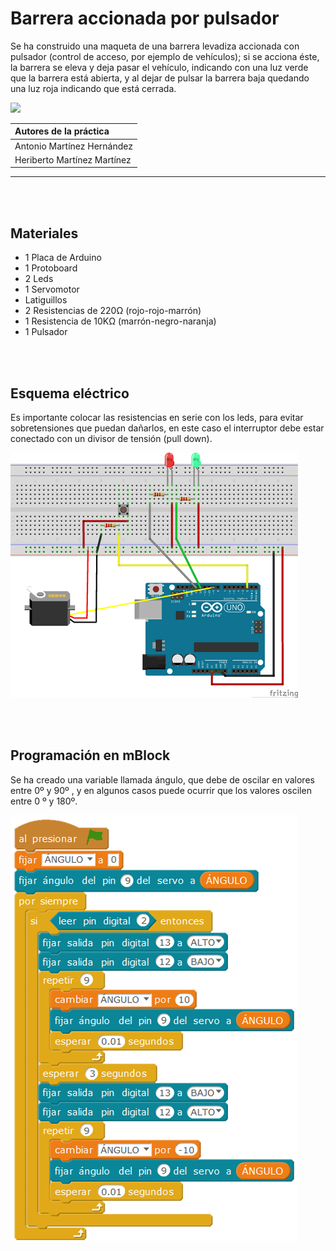 # Barrera accionada por pulsador

Se ha construido una maqueta de una barrera levadiza accionada con pulsador (control de acceso, por ejemplo de vehículos); si se acciona éste, la barrera se eleva y deja pasar el vehículo, indicando con una luz verde que la barrera está abierta, y al dejar de pulsar la barrera baja quedando una luz roja indicando que está cerrada.

![](practica.gif)

| Autores de la práctica |
| :---                 |
| Antonio Martínez Hernández |
| Heriberto Martínez Martínez |

---


<br><br>


## Materiales

- 1 Placa de Arduino
- 1 Protoboard
- 2 Leds
- 1 Servomotor
- Latiguillos
- 2 Resistencias de 220Ω (rojo-rojo-marrón)
- 1 Resistencia de 10KΩ (marrón-negro-naranja)
- 1 Pulsador



<br><br>


## Esquema eléctrico

Es importante colocar las resistencias en serie con los leds, para evitar sobretensiones que puedan dañarlos, en este caso el interruptor debe estar conectado con un divisor de tensión (pull down).

![](fritzing.png)


<br><br>


## Programación en mBlock

Se ha creado una variable llamada ángulo, que debe de oscilar en valores entre 0º y 90º , y en algunos casos puede ocurrir que los valores oscilen entre 0 º y 180º.

![](mblock.png)